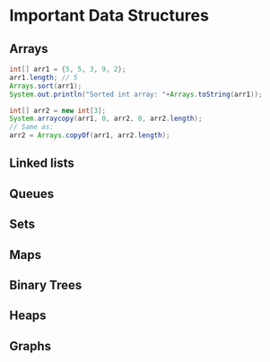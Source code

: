 # Important Data Structures

## Arrays

```java
int[] arr1 = {5, 5, 3, 9, 2};
arr1.length; // 5
Arrays.sort(arr1);
System.out.println("Sorted int array: "+Arrays.toString(arr1));

int[] arr2 = new int[3];
System.arraycopy(arr1, 0, arr2, 0, arr2.length);
// Same as:
arr2 = Arrays.copyOf(arr1, arr2.length);
```

## Linked lists
## Queues
## Sets
## Maps
## Binary Trees
## Heaps
## Graphs
